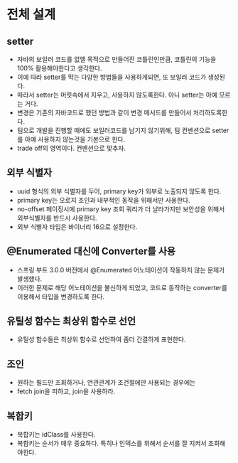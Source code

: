 # 전체 설계

## setter
* 자바의 보일러 코드를 없앨 목적으로 만들어진 코틀린인만큼, 코틀린의 기능을 100% 활용해야한다고 생각한다.
* 이에 따라 setter를 막는 다양한 방법들을 사용하게되면, 또 보일러 코드가 생성된다.
* 따라서 setter는 머릿속에서 지우고, 사용하지 않도록한다. 아니 setter는 아예 모르는 거다.
* 변경은 기존의 자바코드로 했던 방법과 같이 변경 메서드를 만들어서 처리하도록한다.
* 팀으로 개발을 진행할 때에도 보일러코드를 남기지 않기위해, 팀 컨벤션으로 setter를 아예 사용하지 않는것을 기본으로 한다.
* trade off의 영역이다. 컨벤션으로 맞추자.

## 외부 식별자
* uuid 형식의 외부 식별자를 두어, primary key가 외부로 노출되지 않도록 한다.
* primary key는 오로지 조인과 내부적인 동작을 위해서만 사용한다.
* no-offset 페이징시에 primary key 조회 쿼리가 더 날라가지만 보안성을 위해서 외부식별자를 반드시 사용한다.
* 외부 식별자 타입은 바이너리 16으로 설정한다.

## @Enumerated 대신에 Converter를 사용
* 스프링 부트 3.0.0 버전에서 @Enumerated 어노테이션이 작동하지 않는 문제가 발생했다.
* 이러한 문제로 해당 어노테이션을 불신하게 되었고, 코드로 동작하는 converter를 이용해서 타입을 변경하도록 한다.

## 유틸성 함수는 최상위 함수로 선언
* 유틸성 함수들은 최상위 함수로 선언하여 좀더 간결하게 표현한다.

## 조인
* 원하는 필드만 조회하거나, 연관관계가 조건절에만 사용되는 경우에는
* fetch join을 피하고, join을 사용하라.

## 복합키
* 복합키는 idClass를 사용한다.
* 복합키는 순서가 매우 중요하다. 특히나 인덱스를 위해서 순서를 잘 지켜서 조회해야한다.